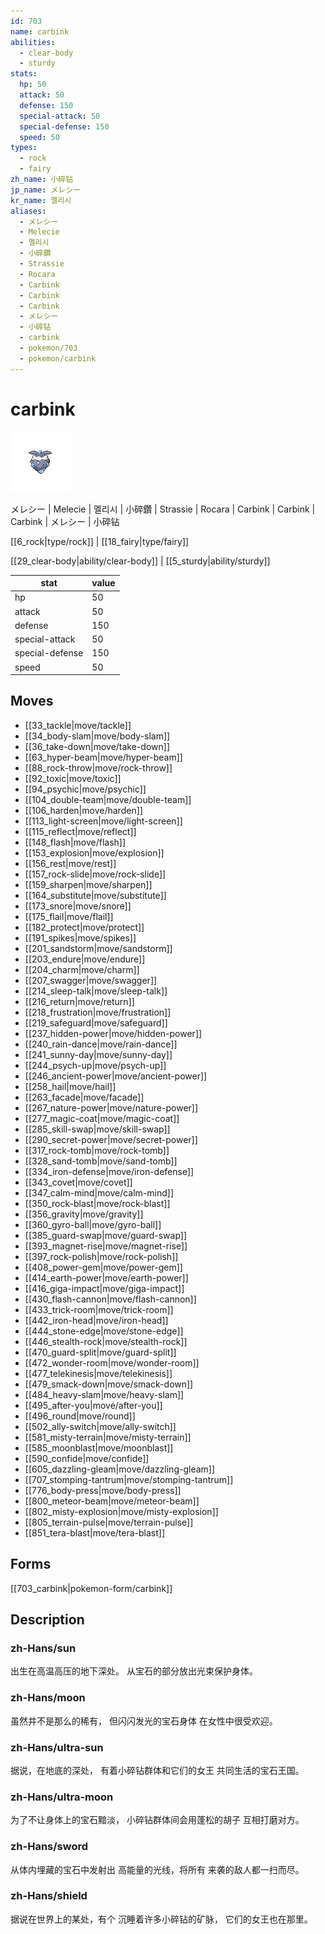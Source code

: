 ```yaml
---
id: 703
name: carbink
abilities:
  - clear-body
  - sturdy
stats:
  hp: 50
  attack: 50
  defense: 150
  special-attack: 50
  special-defense: 150
  speed: 50
types:
  - rock
  - fairy
zh_name: 小碎钻
jp_name: メレシー
kr_name: 멜리시
aliases:
  - メレシー
  - Melecie
  - 멜리시
  - 小碎鑽
  - Strassie
  - Rocara
  - Carbink
  - Carbink
  - Carbink
  - メレシー
  - 小碎钻
  - carbink
  - pokemon/703
  - pokemon/carbink
---
```

# carbink

![](https://raw.githubusercontent.com/PokeAPI/sprites/master/sprites/pokemon/703.png)

メレシー | Melecie | 멜리시 | 小碎鑽 | Strassie | Rocara | Carbink | Carbink | Carbink | メレシー | 小碎钻

[[6_rock|type/rock]] | [[18_fairy|type/fairy]]

[[29_clear-body|ability/clear-body]] | [[5_sturdy|ability/sturdy]]

|stat|value|
|---|---|
|hp|50|
|attack|50|
|defense|150|
|special-attack|50|
|special-defense|150|
|speed|50|


## Moves

- [[33_tackle|move/tackle]]
- [[34_body-slam|move/body-slam]]
- [[36_take-down|move/take-down]]
- [[63_hyper-beam|move/hyper-beam]]
- [[88_rock-throw|move/rock-throw]]
- [[92_toxic|move/toxic]]
- [[94_psychic|move/psychic]]
- [[104_double-team|move/double-team]]
- [[106_harden|move/harden]]
- [[113_light-screen|move/light-screen]]
- [[115_reflect|move/reflect]]
- [[148_flash|move/flash]]
- [[153_explosion|move/explosion]]
- [[156_rest|move/rest]]
- [[157_rock-slide|move/rock-slide]]
- [[159_sharpen|move/sharpen]]
- [[164_substitute|move/substitute]]
- [[173_snore|move/snore]]
- [[175_flail|move/flail]]
- [[182_protect|move/protect]]
- [[191_spikes|move/spikes]]
- [[201_sandstorm|move/sandstorm]]
- [[203_endure|move/endure]]
- [[204_charm|move/charm]]
- [[207_swagger|move/swagger]]
- [[214_sleep-talk|move/sleep-talk]]
- [[216_return|move/return]]
- [[218_frustration|move/frustration]]
- [[219_safeguard|move/safeguard]]
- [[237_hidden-power|move/hidden-power]]
- [[240_rain-dance|move/rain-dance]]
- [[241_sunny-day|move/sunny-day]]
- [[244_psych-up|move/psych-up]]
- [[246_ancient-power|move/ancient-power]]
- [[258_hail|move/hail]]
- [[263_facade|move/facade]]
- [[267_nature-power|move/nature-power]]
- [[277_magic-coat|move/magic-coat]]
- [[285_skill-swap|move/skill-swap]]
- [[290_secret-power|move/secret-power]]
- [[317_rock-tomb|move/rock-tomb]]
- [[328_sand-tomb|move/sand-tomb]]
- [[334_iron-defense|move/iron-defense]]
- [[343_covet|move/covet]]
- [[347_calm-mind|move/calm-mind]]
- [[350_rock-blast|move/rock-blast]]
- [[356_gravity|move/gravity]]
- [[360_gyro-ball|move/gyro-ball]]
- [[385_guard-swap|move/guard-swap]]
- [[393_magnet-rise|move/magnet-rise]]
- [[397_rock-polish|move/rock-polish]]
- [[408_power-gem|move/power-gem]]
- [[414_earth-power|move/earth-power]]
- [[416_giga-impact|move/giga-impact]]
- [[430_flash-cannon|move/flash-cannon]]
- [[433_trick-room|move/trick-room]]
- [[442_iron-head|move/iron-head]]
- [[444_stone-edge|move/stone-edge]]
- [[446_stealth-rock|move/stealth-rock]]
- [[470_guard-split|move/guard-split]]
- [[472_wonder-room|move/wonder-room]]
- [[477_telekinesis|move/telekinesis]]
- [[479_smack-down|move/smack-down]]
- [[484_heavy-slam|move/heavy-slam]]
- [[495_after-you|move/after-you]]
- [[496_round|move/round]]
- [[502_ally-switch|move/ally-switch]]
- [[581_misty-terrain|move/misty-terrain]]
- [[585_moonblast|move/moonblast]]
- [[590_confide|move/confide]]
- [[605_dazzling-gleam|move/dazzling-gleam]]
- [[707_stomping-tantrum|move/stomping-tantrum]]
- [[776_body-press|move/body-press]]
- [[800_meteor-beam|move/meteor-beam]]
- [[802_misty-explosion|move/misty-explosion]]
- [[805_terrain-pulse|move/terrain-pulse]]
- [[851_tera-blast|move/tera-blast]]

## Forms



[[703_carbink|pokemon-form/carbink]]

## Description

### zh-Hans/sun

出生在高温高压的地下深处。
从宝石的部分放出光束保护身体。

### zh-Hans/moon

虽然并不是那么的稀有，
但闪闪发光的宝石身体
在女性中很受欢迎。

### zh-Hans/ultra-sun

据说，在地底的深处，
有着小碎钻群体和它们的女王
共同生活的宝石王国。

### zh-Hans/ultra-moon

为了不让身体上的宝石黯淡，
小碎钻群体间会用蓬松的胡子
互相打磨对方。

### zh-Hans/sword

从体内埋藏的宝石中发射出
高能量的光线，将所有
来袭的敌人都一扫而尽。

### zh-Hans/shield

据说在世界上的某处，有个
沉睡着许多小碎钻的矿脉，
它们的女王也在那里。

